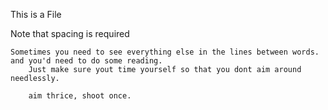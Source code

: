This is a File

Note that spacing is required

	Sometimes you need to see everything else in the lines between words.
	and you'd need to do some reading.
		Just make sure yout time yourself so that you dont aim around needlessly.
		
		aim thrice, shoot once.